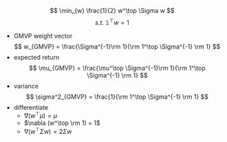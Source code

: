 $$
\min_{w} \frac{1}{2} w^\top \Sigma w
$$
$$
s.t. \ \mathbb 1^\top w = 1
$$
- GMVP weight vector
    $$
    w_{GMVP} = \frac{\Sigma^{-1}\rm 1}{\rm 1^\top \Sigma^{-1} \rm 1}
    $$
- expected return
    $$
    \mu_{GMVP} = \frac{\mu^\top \Sigma^{-1}\rm 1}{\rm 1^\top \Sigma^{-1} \rm 1}
    $$
- variance
    $$
    \sigma^2_{GMVP} = \frac{1}{\rm 1^\top \Sigma^{-1} \rm 1}
    $$
- differentiate
    - $\nabla (w^\top \mu) = \mu$
    - $\nabla (w^\top \rm 1) = 1$
    - $\nabla (w^\top \Sigma w) = 2 \Sigma w$